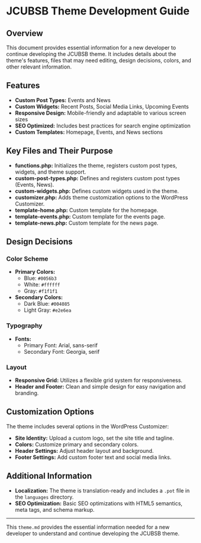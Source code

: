 # JCUBSB Theme Development Guide

## Overview
This document provides essential information for a new developer to continue developing the JCUBSB theme. It includes details about the theme's features, files that may need editing, design decisions, colors, and other relevant information.

## Features
- **Custom Post Types:** Events and News
- **Custom Widgets:** Recent Posts, Social Media Links, Upcoming Events
- **Responsive Design:** Mobile-friendly and adaptable to various screen sizes
- **SEO Optimized:** Includes best practices for search engine optimization
- **Custom Templates:** Homepage, Events, and News sections

## Key Files and Their Purpose
- **functions.php:** Initializes the theme, registers custom post types, widgets, and theme support.
- **custom-post-types.php:** Defines and registers custom post types (Events, News).
- **custom-widgets.php:** Defines custom widgets used in the theme.
- **customizer.php:** Adds theme customization options to the WordPress Customizer.
- **template-home.php:** Custom template for the homepage.
- **template-events.php:** Custom template for the events page.
- **template-news.php:** Custom template for the news page.

## Design Decisions
### Color Scheme
- **Primary Colors:** 
  - Blue: `#0056b3`
  - White: `#ffffff`
  - Gray: `#f1f1f1`
- **Secondary Colors:** 
  - Dark Blue: `#004085`
  - Light Gray: `#e2e6ea`

### Typography
- **Fonts:**
  - Primary Font: Arial, sans-serif
  - Secondary Font: Georgia, serif

### Layout
- **Responsive Grid:** Utilizes a flexible grid system for responsiveness.
- **Header and Footer:** Clean and simple design for easy navigation and branding.

## Customization Options
The theme includes several options in the WordPress Customizer:
- **Site Identity:** Upload a custom logo, set the site title and tagline.
- **Colors:** Customize primary and secondary colors.
- **Header Settings:** Adjust header layout and background.
- **Footer Settings:** Add custom footer text and social media links.

## Additional Information
- **Localization:** The theme is translation-ready and includes a `.pot` file in the `languages` directory.
- **SEO Optimization:** Basic SEO optimizations with HTML5 semantics, meta tags, and schema markup.

---

This `theme.md` provides the essential information needed for a new developer to understand and continue developing the JCUBSB theme.

